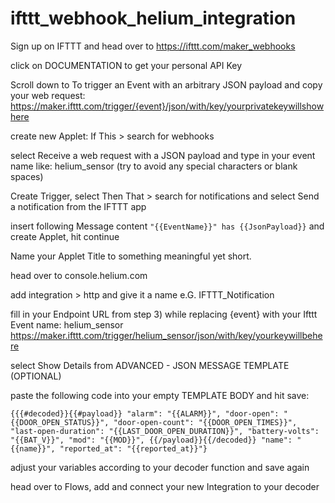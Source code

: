 # ifttt_webhook_helium_integration

Sign up on IFTTT and head over to https://ifttt.com/maker_webhooks

click on DOCUMENTATION to get your personal API Key

Scroll down to To trigger an Event with an arbitrary JSON payload and copy your web request:
https://maker.ifttt.com/trigger/{event}/json/with/key/yourprivatekeywillshowhere

create new Applet: If This > search for webhooks

select Receive a web request with a JSON payload
and type in your event name like: helium_sensor (try to avoid any special characters or blank spaces)

Create Trigger, select Then That > search for notifications and select Send a notification from the IFTTT app

insert following Message content `"{{EventName}}" has {{JsonPayload}}` and create Applet, hit continue

Name your Applet Title to something meaningful yet short.

head over to console.helium.com

add integration > http and give it a name e.G. IFTTT_Notification

fill in your Endpoint URL from step 3) while replacing {event} with your Ifttt Event name: helium_sensor
https://maker.ifttt.com/trigger/helium_sensor/json/with/key/yourkeywillbehere

select Show Details from ADVANCED - JSON MESSAGE TEMPLATE (OPTIONAL)

paste the following code into your empty TEMPLATE BODY and hit save:

`{{{#decoded}}{{#payload}} "alarm": "{{ALARM}}", "door-open": "{{DOOR_OPEN_STATUS}}", "door-open-count": "{{DOOR_OPEN_TIMES}}", "last-open-duration": "{{LAST_DOOR_OPEN_DURATION}}", "battery-volts": "{{BAT_V}}", "mod": "{{MOD}}", {{/payload}}{{/decoded}} "name": "{{name}}", "reported_at": "{{reported_at}}"}`

adjust your variables according to your decoder function and save again

head over to Flows, add and connect your new Integration to your decoder

